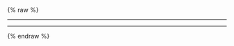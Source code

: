 ---
---

{% raw %}
<style>
  .btn-group * {
    box-shadow: none !important;
  }
  #reload-btn {
    margin-left: 0.5em;
  }
</style>
<section>
  <miso-ask-input>
  </miso-ask-input>
</section>
<script>
</script>
<hr>
<section>
  <miso-ask-answer></miso-ask-answer>
  <hr>
  <miso-custom workflow="ask" role="sources"></miso-custom>
</section>
<script>
const misocmd = window.misocmd || (window.misocmd = []);
misocmd.push(() => {
  MisoClient.plugins.use('std:ui');
  const client = new MisoClient('...');
  const ask = client.ui.ask;
  ask.useSource(window.helpers.api);
});
</script>
{% endraw %}
